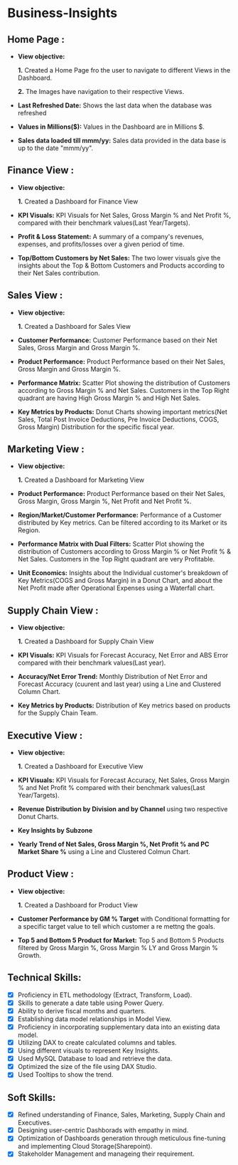 # Business-Insights
## Home Page :

- **View objective:**

    **1.** Created a Home Page fro the user to navigate to different Views in the Dashboard.

    **2.** The Images have navigation to their respective Views.

- **Last Refreshed Date:** Shows the last data when the database was refreshed

- **Values in Millions($):** Values in the Dashboard are in Millions $.

- **Sales data loaded till mmm/yy:** Sales data provided in the data base is up to the date "mmm/yy".

## Finance View :
- **View objective:**

    **1.** Created a Dashboard for Finance View

- **KPI Visuals:** KPI Visuals for Net Sales, Gross Margin % and Net Profit %, compared with their benchmark values(Last Year/Targets).

- **Profit & Loss Statement:** A summary of a company's revenues, expenses, and profits/losses over a given period of time.

- **Top/Bottom Customers by Net Sales:** The two lower visuals give the insights about the Top & Bottom Customers and Products according to their Net Sales contribution.

## Sales View :
- **View objective:**

    **1.** Created a Dashboard for Sales View

- **Customer Performance:** Customer Performance based on their Net Sales, Gross Margin and Gross Margin %.

- **Product Performance:** Product Performance based on their Net Sales, Gross Margin and Gross Margin %.

- **Performance Matrix:** Scatter Plot showing the distribution of Customers according to Gross Margin % and Net Sales. Customers in the Top Right quadrant are having High Gross Margin % and High Net Sales.

- **Key Metrics by Products:** Donut Charts showing important metrics(Net Sales, Total Post Invoice Deductions, Pre Invoice Deductions, COGS, Gross Margin) Distribution for the specific fiscal year.

## Marketing View :
- **View objective:**

    **1.** Created a Dashboard for Marketing View

- **Product Performance:** Product Performance based on their Net Sales, Gross Margin, Gross Margin %, Net Profit and Net Profit %.

- **Region/Market/Customer Performance:** Performance of a Customer distributed by Key metrics. Can be filtered according to its Market or its Region.

- **Performance Matrix with Dual Filters:** Scatter Plot showing the distribution of Customers according to Gross Margin % or Net Profit % & Net Sales. Customers in the Top Right quadrant are very Profitable.

- **Unit Economics:** Insights about the Individual customer's breakdown of Key Metrics(COGS and Gross Margin) in a Donut Chart, and about the Net Profit made after Operational Expenses using a Waterfall chart.

## Supply Chain View :
- **View objective:**

   **1.** Created a Dashboard for Supply Chain View

- **KPI Visuals:** KPI Visuals for Forecast Accuracy, Net Error and ABS Error compared with their benchmark values(Last year).

- **Accuracy/Net Error Trend:** Monthly Distribution of Net Error and Forecast Accuracy (cuurent and last year) using a Line and Clustered Column Chart.

- **Key Metrics by Products:** Distribution of Key metrics based on products for the Supply Chain Team.

## Executive View :
- **View objective:**

  **1.** Created a Dashboard for Executive View

- **KPI Visuals:** KPI Visuals for Forecast Accuracy, Net Sales, Gross Margin % and Net Profit % compared with their benchmark values(Last Year/Targets).

- **Revenue Distribution by Division and by Channel** using two respective Donut Charts.

- **Key Insights by Subzone**

- **Yearly Trend of Net Sales, Gross Margin %, Net Profit % and PC Market Share %** using a Line and Clustered Colmun Chart.

## Product View :
- **View objective:**

  **1.** Created a Dashboard for Product View

- **Customer Performance by GM % Target** with Conditional formatting for a specific target value to tell which customer a re mettng the goals.

- **Top 5 and Bottom 5 Product for Market:** Top 5 and Bottom 5 Products filtered by Gross Margin %, Gross Margin % LY and Gross Margin % Growth.

## Technical Skills:
- [x] Proficiency in ETL methodology (Extract, Transform, Load).
- [x] Skills to generate a date table using Power Query.
- [x] Ability to derive fiscal months and quarters.
- [x] Establishing data model relationships in Model View.
- [x] Proficiency in incorporating supplementary data into an existing data model.
- [x] Utilizing DAX to create calculated columns and tables.
- [x] Using different visuals to represent Key Insights.
- [x] Used MySQL Database to load and retrieve the data.
- [x] Optimized the size of the file using DAX Studio.
- [x] Used Tooltips to show the trend.
## Soft Skills:
- [x] Refined understanding of Finance, Sales, Marketing, Supply Chain and Executives.
- [x] Designing user-centric Dashborads with empathy in mind.
- [x] Optimization of Dashboards generation through meticulous fine-tuning and implementing Cloud Storage(Sharepoint).
- [x] Stakeholder Management and manageing their requirement.
